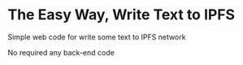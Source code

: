 # The Easy Way, Write Text to IPFS 
Simple web code for write some text to IPFS network

No required any back-end code

